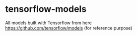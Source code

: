 # tensorflow-models

All models built with Tensorflow from here https://github.com/tensorflow/models (for reference purpose)
